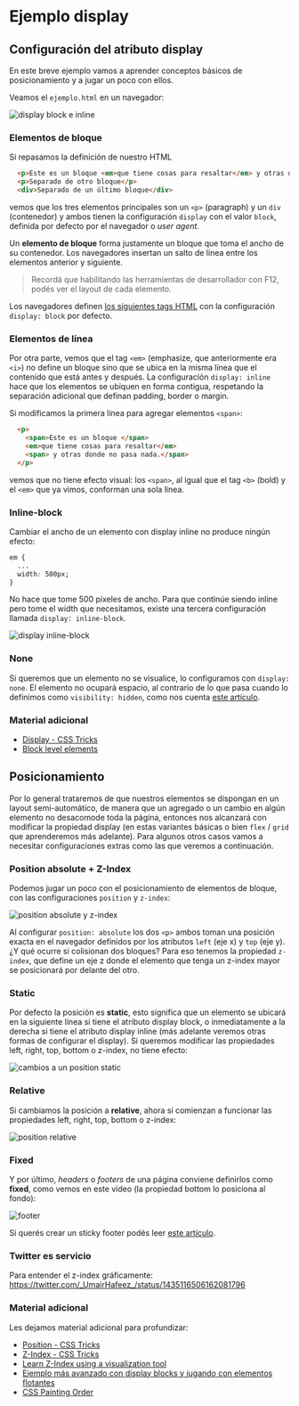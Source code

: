 
# Ejemplo display

## Configuración del atributo display

En este breve ejemplo vamos a aprender conceptos básicos de posicionamiento y a jugar un poco con ellos.

Veamos el `ejemplo.html` en un navegador:

![display block e inline](./images/displayBlockEInline.gif)

### Elementos de bloque

Si repasamos la definición de nuestro HTML

```html
  <p>Este es un bloque <em>que tiene cosas para resaltar</em> y otras donde no pasa nada.</p>
  <p>Separado de otro bloque</p>
  <div>Separado de un último bloque</div>
```

vemos que los tres elementos principales son un `<p>` (paragraph) y un `div` (contenedor) y ambos tienen la configuración `display` con el valor `block`, definida por defecto por el navegador o _user agent_.

Un **elemento de bloque** forma justamente un bloque que toma el ancho de su contenedor. Los navegadores insertan un salto de línea entre los elementos anterior y siguiente.

> Recordá que habilitando las herramientas de desarrollador con F12, podés ver el layout de cada elemento.

Los navegadores definen [los siguientes tags HTML](https://developer.mozilla.org/es/docs/Web/HTML/Block-level_elements#Elementos) con la configuración `display: block` por defecto.

### Elementos de línea

Por otra parte, vemos que el tag `<em>` (emphasize, que anteriormente era `<i>`) no define un bloque sino que se ubica en la misma línea que el contenido que está antes y después. La configuración `display: inline` hace que los elementos se ubiquen en forma contigua, respetando la separación adicional que definan padding, border o margin.

Si modificamos la primera línea para agregar elementos `<span>`:

```html
  <p>
    <span>Este es un bloque </span>
    <em>que tiene cosas para resaltar</em>
    <span> y otras donde no pasa nada.</span>
  </p>
```

vemos que no tiene efecto visual: los `<span>`, al igual que el tag `<b>` (bold) y el `<em>` que ya vimos, conforman una sola línea.

### Inline-block

Cambiar el ancho de un elemento con display inline no produce ningún efecto:

```css
em {
  ...
  width: 500px;
}
```

No hace que tome 500 píxeles de ancho. Para que continúe siendo inline pero tome el width que necesitamos, existe una tercera configuración llamada `display: inline-block`.

![display inline-block](./images/displayInlineBlock.gif)

### None

Si queremos que un elemento no se visualice, lo configuramos con `display: none`. El elemento no ocupará espacio, al contrario de lo que pasa cuando lo definimos como `visibility: hidden`, como nos cuenta [este artículo](https://stackoverflow.com/questions/133051/what-is-the-difference-between-visibilityhidden-and-displaynone).

### Material adicional

- [Display - CSS Tricks](https://css-tricks.com/almanac/properties/d/display/)
- [Block level elements](https://developer.mozilla.org/es/docs/Web/HTML/Block-level_elements)

## Posicionamiento

Por lo general trataremos de que nuestros elementos se dispongan en un layout semi-automático, de manera que un agregado o un cambio en algún elemento no desacomode toda la página, entonces nos alcanzará con modificar la propiedad display (en estas variantes básicas o bien `flex` / `grid` que aprenderemos más adelante). Para algunos otros casos vamos a necesitar configuraciones extras como las que veremos a continuación.

### Position absolute + Z-Index

Podemos jugar un poco con el posicionamiento de elementos de bloque, con las configuraciones `position` y `z-index`:

![position absolute y z-index](./images/positionAbsoluteAndZIndex.gif)

Al configurar `position: absolute` los dos `<p>` ambos toman una posición exacta en el navegador definidos por los atributos `left` (eje x) y `top` (eje y). ¿Y qué ocurre si colisionan dos bloques? Para eso tenemos la propiedad `z-index`, que define un eje z donde el elemento que tenga un z-index mayor se posicionará por delante del otro.

### Static

Por defecto la posición es **static**, esto significa que un elemento se ubicará en la siguiente línea si tiene el atributo display block, o inmediatamente a la derecha si tiene el atributo display inline (más adelante veremos otras formas de configurar el display). Si queremos modificar las propiedades left, right, top, bottom o z-index, no tiene efecto:

![cambios a un position static](./images/cambiosAUnPositionStatic.gif)

### Relative

Si cambiamos la posición a **relative**, ahora sí comienzan a funcionar las propiedades left, right, top, bottom o z-index:

![position relative](./images/positionRelative.gif)

### Fixed

Y por último, _headers_ o _footers_ de una página conviene definirlos como **fixed**, como vemos en este video (la propiedad bottom lo posiciona al fondo):

![footer](./images/footer.gif)

Si querés crear un sticky footer podés leer [este artículo](https://css-tricks.com/couple-takes-sticky-footer/).

### Twitter es servicio

Para entender el z-index gráficamente: https://twitter.com/_UmairHafeez_/status/1435116506162081796

### Material adicional

Les dejamos material adicional para profundizar:

- [Position - CSS Tricks](https://css-tricks.com/almanac/properties/p/position/)
- [Z-Index - CSS Tricks](https://css-tricks.com/almanac/properties/z/z-index/)
- [Learn Z-Index using a visualization tool](https://thirumanikandan.com/posts/learn-z-index-using-a-visualization-tool)
- [Ejemplo más avanzado con display blocks y jugando con elementos flotantes](https://codepen.io/extragoz/pen/BajJmOZ?editors=1100)
- [CSS Painting Order](https://abandonedwig.info/blog/2020/07/03/css-painting-order.html)
